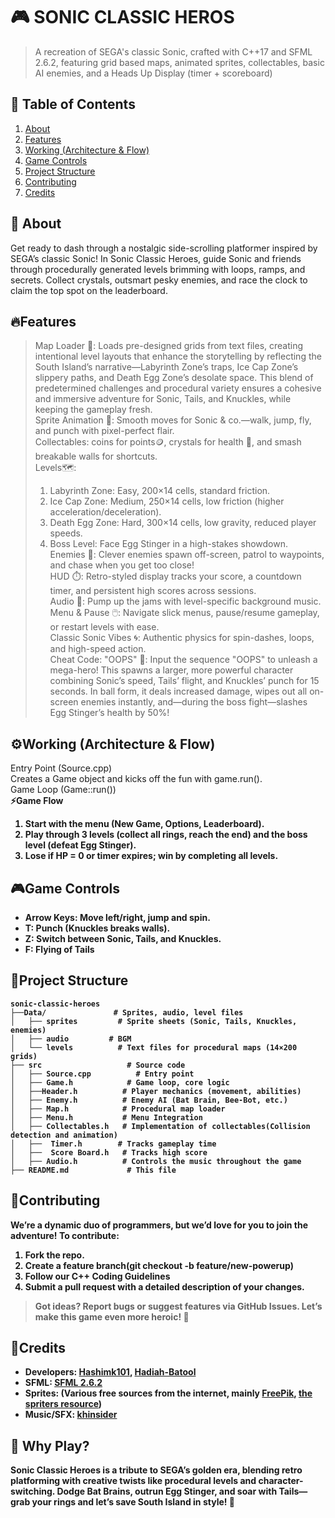 
# 🎮 SONIC CLASSIC HEROS
> A recreation of SEGA's classic Sonic, crafted with C++17 and SFML 2.6.2, featuring grid based maps, animated sprites, collectables, basic AI enemies, and a Heads Up Display (timer + scoreboard)
## 🚀 Table of Contents  
1. [About](#about)  
2. [Features](#features)  
3. [Working (Architecture & Flow)](#working-architecture--flow)  
4. [Game Controls](#game-controls)  
5. [Project Structure](#project-structure)  
6. [Contributing](#contributing)  
7. [Credits](#credits)  

## 📖 About  
Get ready to dash through a nostalgic side-scrolling platformer inspired by SEGA’s classic Sonic! In Sonic Classic Heroes, guide Sonic and friends through procedurally generated levels brimming with loops, ramps, and secrets. Collect crystals, outsmart pesky enemies, and race the clock to claim the top spot on the leaderboard. 
## 🔥Features
>Map Loader 📍: Loads pre-designed  grids from text files, creating intentional level layouts that enhance the storytelling by reflecting the South Island’s narrative—Labyrinth Zone’s traps, Ice Cap Zone’s slippery paths, and Death Egg Zone’s desolate space. This blend of predetermined challenges and procedural variety ensures a cohesive and immersive adventure for Sonic, Tails, and Knuckles, while keeping the gameplay fresh.<br>
>Sprite Animation 🎥: Smooth moves for Sonic & co.—walk, jump, fly, and punch with pixel-perfect flair.<br>
>Collectables: coins for points🪙, crystals for health 💎, and smash breakable walls  for shortcuts.<br>
> Levels🗺️:<br>
> 1. Labyrinth Zone: Easy, 200×14 cells, standard friction.<br>
> 2. Ice Cap Zone: Medium, 250×14 cells, low friction (higher acceleration/deceleration).<br>
> 3. Death Egg Zone: Hard, 300×14 cells, low gravity, reduced player speeds.<br>
> 4. Boss Level: Face Egg Stinger in a high-stakes showdown.<br>
>Enemies 🤖: Clever  enemies spawn off-screen, patrol to waypoints, and chase when you get too close!<br>
>HUD ⏱️: Retro-styled display tracks your score, a countdown timer, and persistent high scores across sessions.<br>
>Audio 🎵: Pump up the jams with level-specific background music.<br>
>Menu & Pause 🖱️: Navigate slick menus, pause/resume gameplay, or restart levels with ease.<br>
>Classic Sonic Vibes 🌀: Authentic physics for spin-dashes, loops, and high-speed action.<br>
>Cheat Code: "OOPS" 🎉: Input the sequence "OOPS" to unleash a mega-hero! This spawns a larger, more powerful character combining Sonic’s speed, Tails’ flight, and Knuckles’ punch for 15 seconds. In ball form, it deals increased damage, wipes out all on-screen enemies instantly, and—during the boss fight—slashes Egg Stinger’s health by 50%!

## ⚙️Working (Architecture & Flow)
Entry Point (Source.cpp) <br>
Creates a Game object and kicks off the fun with game.run().<br>
Game Loop (Game::run())<br>
<b>⚡Game Flow
1. Start with the menu (New Game, Options,  Leaderboard).
2. Play through 3 levels (collect all rings, reach the end) and the boss level (defeat Egg Stinger).
3. Lose if HP = 0 or timer expires; win by completing all levels.
 ## 🎮Game Controls
* Arrow Keys: Move left/right, jump and spin.
* T: Punch (Knuckles breaks walls).
* Z: Switch between Sonic, Tails, and Knuckles.
* F: Flying of Tails

## 📂Project Structure
```plaintext
sonic-classic-heroes
├──Data/               # Sprites, audio, level files
│   ├── sprites         # Sprite sheets (Sonic, Tails, Knuckles, enemies)
│   ├── audio         # BGM
│   └── levels          # Text files for procedural maps (14×200 grids)
├── src                   # Source code
│   ├── Source.cpp          # Entry point
│   ├── Game.h            # Game loop, core logic
│   ├──Header.h          # Player mechanics (movement, abilities)
│   ├── Enemy.h          # Enemy AI (Bat Brain, Bee-Bot, etc.)
│   ├── Map.h            # Procedural map loader
│   ├── Menu.h           # Menu Integration
│   ├── Collectables.h   # Implementation of collectables(Collision detection and animation)
│   ├──  Timer.h        # Tracks gameplay time
│   ├──  Score Board.h   # Tracks high score
│   ├── Audio.h          # Controls the music throughout the game
├── README.md             # This file

```
## 🤝Contributing
We’re a dynamic duo of programmers, but we’d love for you to join the adventure! To contribute:
1. Fork the repo.
2. Create a feature branch(git checkout -b feature/new-powerup)
3.  Follow our C++ Coding Guidelines
4.  Submit a pull request with a detailed description of your changes.<br>
> Got ideas? Report bugs or suggest features via GitHub Issues. Let’s make this game even more heroic! 🦸
## 📜Credits
* Developers: [Hashimk101](https://github.com/Hashimk101), [Hadiah-Batool](https://github.com/Hadiah-Batool)
* SFML: [SFML 2.6.2](https://www.sfml-dev.org/download/sfml/2.6.2/)
* Sprites: (Various free sources from the internet, mainly [FreePik](https://www.freepik.com/), [the spriters resource](https://www.spriters-resource.com/))
* Music/SFX: [khinsider](https://downloads.khinsider.com/game-soundtracks/album/sonic-1-revisited)
  
## 🎉 Why Play?
Sonic Classic Heroes is a tribute to SEGA’s golden era, blending retro platforming with creative twists like procedural levels and character-switching. Dodge Bat Brains, outrun Egg Stinger, and soar with Tails—grab your rings and let’s save South Island in style! 🚀
